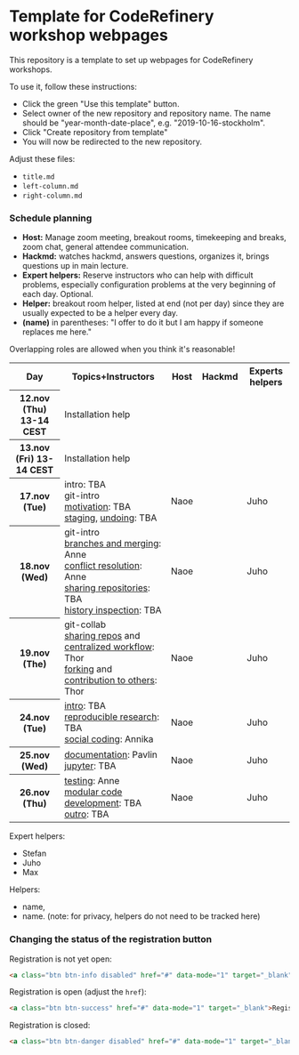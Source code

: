 # Template for CodeRefinery workshop webpages

This repository is a template to set up webpages for CodeRefinery workshops.

To use it, follow these instructions:
- Click the green "Use this template" button.
- Select owner of the new repository and repository name. The name should be
  "year-month-date-place", e.g. "2019-10-16-stockholm".
- Click "Create repository from template"
- You will now be redirected to the new repository.

Adjust these files:
- `title.md`
- `left-column.md`
- `right-column.md`

### Schedule planning

- **Host:** Manage zoom meeting, breakout rooms, timekeeping and breaks, zoom chat, general attendee communication.  
- **Hackmd:** watches hackmd, answers questions, organizes it, brings questions up in main lecture.  
- **Expert helpers:** Reserve instructors who can help with difficult problems, especially configuration problems at the very beginning of each day.  Optional.  
- **Helper:** breakout room helper, listed at end (not per day) since they are usually expected to be a helper every day. 
- **(name)** in parentheses: "I offer to do it but I am happy if someone replaces me here."

Overlapping roles are allowed when you think it's reasonable!


<table>
<tr>
  <th>Day</th>
         <th>Topics+Instructors</th>
         <th>Host</th>
         <th>Hackmd</th>
         <th>Experts helpers</th>
</tr>
<tr>
  <th>12.nov (Thu) 13-14 CEST</th>
         <td>
		     Installation help
	     </td>
         <td></td><!--host-->
         <td></td><!--hackmd-->
         <td></td><!--expert helpers-->
</tr>
<tr>
  <th>13.nov (Fri) 13-14 CEST</th>
         <td>
		     Installation help
	     </td>
         <td></td><!--host-->
         <td></td><!--hackmd-->
         <td></td><!--expert helpers-->
</tr>
<tr>
  <th>17.nov (Tue)</th>
         <td>
		     intro: TBA<br>
		     git-intro <br>
		 	<a href="https://coderefinery.github.io/git-intro/01-motivation/">motivation</a>: TBA<br>
		     	<a href="https://coderefinery.github.io/git-intro/04-staging-area/">staging</a>, <a href="https://coderefinery.github.io/git-intro/05-undoing/">undoing</a>: TBA<br>
	     </td>
         <td>Naoe</td><!--host-->
         <td></td><!--hackmd-->
         <td>Juho</td><!--expert helpers-->
</tr>
<tr>
  <th>18.nov (Wed)</th>
         <td>
		     git-intro<br> 
		 	<a href="https://coderefinery.github.io/git-intro/06-branches/">branches and merging</a>: Anne<br>
		     	<a href="https://coderefinery.github.io/git-intro/08-conflicts/">conflict resolution</a>: Anne<br>
			<a href="https://coderefinery.github.io/git-intro/09-remotes/">sharing repositories</a>: TBA<br>
		 	<a href="https://coderefinery.github.io/git-intro/10-archaeology/">history inspection</a>: TBA<br>
	     </td>
         <td>Naoe</td><!--host-->
         <td></td><!--hackmd-->
         <td>Juho</td><!--expert helpers-->
</tr>
<tr>
  <th>19.nov (The)</th>
         <td>
		     git-collab<br>
		 	<a href="https://coderefinery.github.io/git-collaborative/01-remotes/">sharing repos</a> and <a href="https://coderefinery.github.io/git-collaborative/02-centralized/">centralized workflow</a>: Thor<br>
		 <a href="https://coderefinery.github.io/git-collaborative/03-distributed/">forking</a> and <a href="https://coderefinery.github.io/git-collaborative/04-contributing/">contribution to others</a>: Thor<br>
	     </td>
         <td>Naoe</td><!--host-->
         <td></td><!--hackmd-->
         <td>Juho</td><!--expert helpers-->
</tr>
<tr>
  <th>24.nov (Tue)</th>
         <td>
		     <a href="https://github.com/coderefinery/workshop-intro/blob/master/video.md">intro</a>: TBA<br>
		     	<a href="https://coderefinery.github.io/reproducible-research/">reproducible research</a>: TBA<br>
		     	<a href="https://cicero.xyz/v3/remark/0.14.0/github.com/coderefinery/social-coding/master/talk.md">social coding</a>: Annika<br>
	     </td>
         <td>Naoe</td><!--host-->
         <td></td><!--hackmd-->
         <td>Juho</td><!--expert helpers-->
</tr>
<tr>
  <th>25.nov (Wed)</th>
         <td>
		    <a href="https://coderefinery.github.io/documentation/">documentation</a>: Pavlin<br>
		    <a href="https://coderefinery.github.io/jupyter/">jupyter</a>: TBA<br>
	     </td>
         <td>Naoe</td><!--host-->
         <td></td><!--hackmd-->
         <td>Juho</td><!--expert helpers-->
</tr>
<tr>
  <th>26.nov (Thu)</th>
         <td>
		     <a href="https://coderefinery.github.io/testing/">testing</a>: Anne<br>
		     <a href="https://github.com/coderefinery/modular-type-along">modular code development</a>: TBA<br>
		 <a href="https://github.com/coderefinery/workshop-outro/blob/master/README.md">outro</a>: TBA<br>
	     </td>
         <td>Naoe</td><!--host-->
         <td></td><!--hackmd-->
         <td>Juho</td><!--expert helpers-->
</tr>
</table>

Expert helpers:
- Stefan
- Juho
- Max

Helpers: 
- name, 
- name.  (note: for privacy, helpers do not need to be
tracked here)



### Changing the status of the registration button

Registration is not yet open:
```html
<a class="btn btn-info disabled" href="#" data-mode="1" target="_blank">Registration will open soon</a>
```

Registration is open (adjust the `href`):
```html
<a class="btn btn-success" href="#" data-mode="1" target="_blank">Register here</a>
```

Registration is closed:
```html
<a class="btn btn-danger disabled" href="#" data-mode="1" target="_blank">Registration is closed</a>
```

